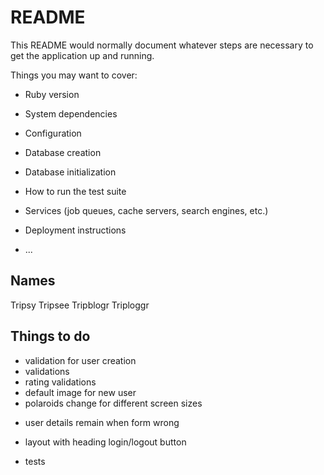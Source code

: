 # README

This README would normally document whatever steps are necessary to get the
application up and running.

Things you may want to cover:

* Ruby version

* System dependencies

* Configuration

* Database creation

* Database initialization

* How to run the test suite

* Services (job queues, cache servers, search engines, etc.)

* Deployment instructions

* ...

## Names
Tripsy
Tripsee
Tripblogr
Triploggr


## Things to do
<!-- - update login /signup page -->
<!-- - form for new user -->
<!-- - form for new trip -->
<!-- - form for new comment -->
<!-- - form for new memory -->
<!-- - comments are linked to user not owner -->
<!-- - link for memories go to wrong link within trip -->
- validation for user creation
- validations
- rating validations
- default image for new user
- polaroids change for different screen sizes
<!-- - memory images all same size when created -->
- user details remain when form wrong
<!-- - proper password -->
<!-- - feed changes based on user. edit and view trips links need to change/go away -->
<!-- - redundancy if not enough photos for feed -->
- layout with heading login/logout button

- tests
